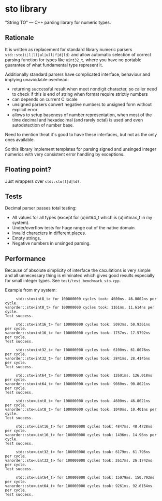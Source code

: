 # sto library

"String TO" — C++ parsing library for numeric types.

## Rationale

It is written as replacement for standard library numeric parsers `std::sto(i|l|ll|ul|ull|f|d|ld)` and allow automatic selection of correct parsing function for types like `uint32_t`, where you have no portable guarantee of what fundamental type represent it.

Additionally standard parsers have complicated interface, behaviour and implying unavoidable overhead:
 * returning successful result when meet nondigit character, so caller need to check if this is end of string when format require strictly numbers
 * can depends on current C locale
 * unsigned parsers convert negative numbers to unsigned form without explicit error
 * allows to setup baseness of number representation, when most of the time decimal and hexadecimal (and rarely octal) is used and even autodetection of number base.

Need to mention theat it's good to have these interfaces, but not as the only ones available.

So this library implement templates for parsing signed and unsinged integer numerics with very consistent error handling by exceptions.

## Floating point?

Just wrappers over `std::sto(f|d|ld)`.


## Tests

Decimal parser passes total testing:
 * All values for all types (except for (u)int64_t which is (u)intmax_t in my system).
 * Under/overflow tests for huge range out of the native domain.
 * Invalid characters in different places.
 * Empty strings.
 * Negative numbers in unsinged parsing.


## Performance

Because of absolute simplicity of interface the caculations is very simple and all unnecessary thing is eliminated which gives good results especially for small integer types.
See `test/test_benchmark_sto.cpp`.

Example from my system:
```
     std::sto<int8_t> for 100000000 cycles took: 4600ms. 46.0002ns per cycle.
vanorder::sto<int8_t> for 100000000 cycles took: 1161ms. 11.614ns per cycle.
Test success.

     std::sto<int16_t> for 100000000 cycles took: 5093ms. 50.9361ns per cycle.
vanorder::sto<int16_t> for 100000000 cycles took: 1757ms. 17.5792ns per cycle.
Test success.

     std::sto<int32_t> for 100000000 cycles took: 6100ms. 61.0076ns per cycle.
vanorder::sto<int32_t> for 100000000 cycles took: 2841ms. 28.4145ns per cycle.
Test success.

     std::sto<int64_t> for 100000000 cycles took: 12601ms. 126.018ns per cycle.
vanorder::sto<int64_t> for 100000000 cycles took: 9080ms. 90.8021ns per cycle.
Test success.

     std::sto<uint8_t> for 100000000 cycles took: 4600ms. 46.0021ns per cycle.
vanorder::sto<uint8_t> for 100000000 cycles took: 1040ms. 10.401ns per cycle.
Test success.

     std::sto<uint16_t> for 100000000 cycles took: 4847ms. 48.4728ns per cycle.
vanorder::sto<uint16_t> for 100000000 cycles took: 1496ms. 14.96ns per cycle.
Test success.

     std::sto<uint32_t> for 100000000 cycles took: 6179ms. 61.795ns per cycle.
vanorder::sto<uint32_t> for 100000000 cycles took: 2617ms. 26.1742ns per cycle.
Test success.

     std::sto<uint64_t> for 100000000 cycles took: 15079ms. 150.792ns per cycle.
vanorder::sto<uint64_t> for 100000000 cycles took: 9261ms. 92.6154ns per cycle.
Test success.
```